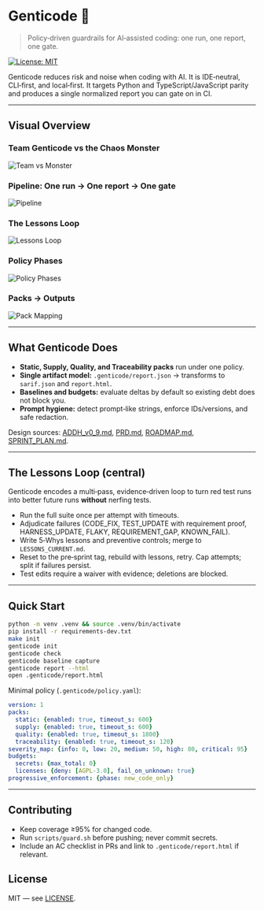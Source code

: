 
# Genticode 🧬

> Policy‑driven guardrails for AI‑assisted coding: one run, one report, one gate.

[![License: MIT](https://img.shields.io/badge/License-MIT-yellow.svg)](LICENSE)

Genticode reduces risk and noise when coding with AI. It is IDE‑neutral, CLI‑first, and local‑first. It targets Python and TypeScript/JavaScript parity and produces a single normalized report you can gate on in CI.

---

## Visual Overview

### Team Genticode vs the Chaos Monster
![Team vs Monster](images/01_team_vs_monster.png)

### Pipeline: One run → One report → One gate
![Pipeline](images/02_pipeline.png)

### The Lessons Loop
![Lessons Loop](images/03_lessons_loop.png)

### Policy Phases
![Policy Phases](images/04_policy_phases.png)

### Packs → Outputs
![Pack Mapping](images/05_pack_mapping.png)

---

## What Genticode Does

- **Static, Supply, Quality, and Traceability packs** run under one policy.  
- **Single artifact model:** `.genticode/report.json` → transforms to `sarif.json` and `report.html`.  
- **Baselines and budgets:** evaluate deltas by default so existing debt does not block you.  
- **Prompt hygiene:** detect prompt‑like strings, enforce IDs/versions, and safe redaction.  

Design sources: [ADDH_v0_9.md](ADDH_v0_9.md), [PRD.md](PRD.md), [ROADMAP.md](ROADMAP.md), [SPRINT_PLAN.md](SPRINT_PLAN.md).

---

## The Lessons Loop (central)

Genticode encodes a multi‑pass, evidence‑driven loop to turn red test runs into better future runs **without** nerfing tests.

- Run the full suite once per attempt with timeouts.  
- Adjudicate failures (CODE_FIX, TEST_UPDATE with requirement proof, HARNESS_UPDATE, FLAKY, REQUIREMENT_GAP, KNOWN_FAIL).  
- Write 5‑Whys lessons and preventive controls; merge to `LESSONS_CURRENT.md`.  
- Reset to the pre‑sprint tag, rebuild with lessons, retry. Cap attempts; split if failures persist.  
- Test edits require a waiver with evidence; deletions are blocked.

---

## Quick Start

```bash
python -m venv .venv && source .venv/bin/activate
pip install -r requirements-dev.txt
make init
genticode init
genticode check
genticode baseline capture
genticode report --html
open .genticode/report.html
```

Minimal policy (`.genticode/policy.yaml`):
```yaml
version: 1
packs:
  static: {enabled: true, timeout_s: 600}
  supply: {enabled: true, timeout_s: 600}
  quality: {enabled: true, timeout_s: 1800}
  traceability: {enabled: true, timeout_s: 120}
severity_map: {info: 0, low: 20, medium: 50, high: 80, critical: 95}
budgets:
  secrets: {max_total: 0}
  licenses: {deny: [AGPL-3.0], fail_on_unknown: true}
progressive_enforcement: {phase: new_code_only}
```

---

## Contributing

- Keep coverage ≥95% for changed code.  
- Run `scripts/guard.sh` before pushing; never commit secrets.  
- Include an AC checklist in PRs and link to `.genticode/report.html` if relevant.

## License

MIT — see [LICENSE](LICENSE).
